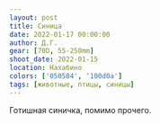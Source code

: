 ```yaml
---
layout: post
title: Синица
date: 2022-01-17 00:00:00
author: Д.Г.
gear: [70D, 55-250mm]
shoot_date: 2022-01-15
location: Нахабино
colors: ['050504', '100d0a']
tags: [животные, птицы, синицы]
---
```

Готишная синичка, помимо прочего.
